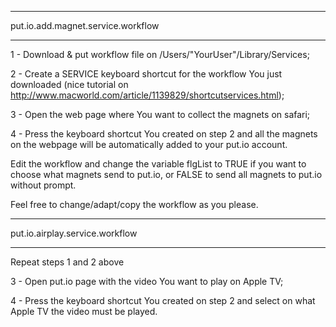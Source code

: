 **********************************
put.io.add.magnet.service.workflow 
**********************************
1 - Download & put workflow file on /Users/"YourUser"/Library/Services;

2 - Create a SERVICE keyboard shortcut for the workflow You just downloaded (nice tutorial on http://www.macworld.com/article/1139829/shortcutservices.html);

3 - Open the web page where You want to collect the magnets on safari;

4 - Press the keyboard shortcut You created on step 2 and all the magnets on the webpage will be automatically added to your put.io account.


Edit the workflow and change the variable flgList to TRUE if you want to choose what magnets send to put.io, or FALSE to send all magnets to put.io without prompt.

Feel free to change/adapt/copy the workflow as you please.


 
*******************************
put.io.airplay.service.workflow
*******************************

Repeat steps 1 and 2 above

3 - Open put.io page with the video You want to play on Apple TV;

4 - Press the keyboard shortcut You created on step 2 and select on what Apple TV the video must be played.

